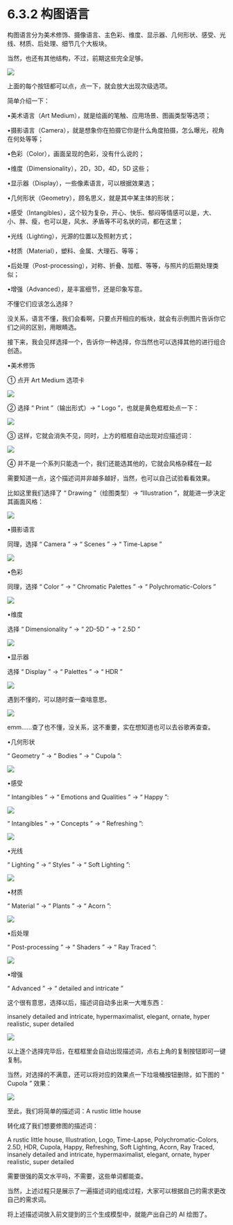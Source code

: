 # 6.3.2 构图语言

构图语言分为美术修饰、摄像语言、主色彩、维度、显示器、几何形状、感受、光线、材质、后处理、细节几个大板块。

当然，也还有其他结构，不过，前期这些完全足够。

![](img/91fa69695a1491ca271ee19edaaec5b4.png)

上面的每个按钮都可以点，点一下，就会放大出现次级选项。

简单介绍一下：

•美术语言（Art Medium），就是绘画的笔触、应用场景、图画类型等选项；

•摄影语言（Camera），就是想象你在拍摄它你是什么角度拍摄，怎么曝光，视角在何处等等；

•色彩（Color），画面呈现的色彩，没有什么说的；

•维度（Dimensionality），2D，3D，4D，5D 这些；

•显示器（Display），一些像素语言，可以根据效果选；

•几何形状（Geometry），顾名思义，就是其中某主体的形状；

•感受（Intangibles），这个较为复杂，开心、快乐、郁闷等情感可以是，大、小、胖、瘦，也可以是，风水、矛盾等不可名状的词，都在这里；

•光线（Lighting），光源的位置以及照射方式；

•材质（Material），塑料、金属、大理石、等等；

•后处理（Post-processing），对称、折叠、加框、等等，与照片的后期处理类似；

•增强（Advanced），是丰富细节，还是印象写意。

不懂它们应该怎么选择？

没关系，语言不懂，我们会看啊，只要点开相应的板块，就会有示例图片告诉你它们之间的区别，用眼睛选。

接下来，我会见样选择一个，告诉你一种选择，你当然也可以选择其他的进行组合创造。

•美术修饰

① 点开 Art Medium 选项卡

![](img/08ce4e13fb233d6cc62823b85ecdc871.png)

② 选择 “ Print ”（输出形式）→ “ Logo ”，也就是黄色框框处点一下：

![](img/02bf36c8e7500f17b5905251e8f2885f.png)

③ 这样，它就会消失不见，同时，上方的框框自动出现对应描述词：

![](img/09afb8f5d291f412cfe33924d999eee8.png)

④ 并不是一个系列只能选一个，我们还能选其他的，它就会风格杂糅在一起

需要知道一点，这个描述词并非越多越好，当然，也可以自己试验看看效果。

比如这里我们选择了 “ Drawing ”（绘图类型）→ “Illustration ”，就能进一步决定其画面风格：

![](img/48c3fa0267a828546a8073018c8d8294.png)

•摄影语言

同理，选择 “ Camera ” → “ Scenes ” → “ Time-Lapse ”

![](img/c319dae81ec69fb2d102b6b65b6ee3d2.png)

•色彩

同理，选择 “ Color ” → “ Chromatic Palettes ” → “ Polychromatic-Colors ”

![](img/b56a3c0f25f0a4ba0616bc1930c99880.png)

•维度

选择 “ Dimensionality ” → “ 2D-5D ” → “ 2.5D ”

![](img/f2c4e84c39fa689b869038e7ac4b1cf5.png)

•显示器

选择 “ Display ” → “ Palettes ” → “ HDR ”

![](img/eca910229ecafaf03b2f294d598dedd6.png)

遇到不懂的，可以随时查一查啥意思。

![](img/4fd1c2c3453e33244f4a882d4e94649d.png)

emm......查了也不懂，没关系，这不重要，实在想知道也可以去谷歌再查查。

•几何形状

“ Geometry ” → “ Bodies ” → “ Cupola ”:

![](img/6f1817a6f47a8f8cb15c4ad96c8ed572.png)

•感受

“ Intangibles ” → “ Emotions and Qualities ” → “ Happy ”:

![](img/b714ad3446840e9ce3f1f9d19bc7cf58.png)

“ Intangibles ” → “ Concepts ” → “ Refreshing ”:

![](img/edbf64348c8cf9546a11df5db2105d07.png)

•光线

“ Lighting ” → “ Styles ” → “ Soft Lighting ”:

![](img/2d3df181e7fef6743f0e3606a6ac218b.png)

•材质

“ Material ” → “ Plants ” → “ Acorn ”:

![](img/b40b342690202e055f0e51b832b71b5f.png)

•后处理

“ Post-processing ” → “ Shaders ” → “ Ray Traced ”:

![](img/e80da3cd366f6eb65a17f7f04f2d965b.png)

•增强

“ Advanced ” → “ detailed and intricate ”

这个很有意思，选择以后，描述词自动多出来一大堆东西：

insanely detailed and intricate, hypermaximalist, elegant, ornate, hyper realistic, super detailed

![](img/b01210f6497ff5e805dd55ccc5531da7.png)

以上逐个选择完毕后，在框框里会自动出现描述词，点右上角的复制按钮即可一键复制。

当然，对选择的不满意，还可以将对应的效果点一下垃圾桶按钮删除，如下图的 “ Cupola ” 效果：

![](img/c797a320756937fdf65b4e47490e17b1.png)

至此，我们将简单的描述词：A rustic little house

转化成了我们想要修图的描述词：

A rustic little house, Illustration, Logo, Time-Lapse, Polychromatic-Colors, 2.5D, HDR, Cupola, Happy, Refreshing, Soft Lighting, Acorn, Ray Traced, insanely detailed and intricate, hypermaximalist, elegant, ornate, hyper realistic, super detailed

需要很强的英文水平吗，不需要，这些单词都能查。

当然，上述过程只是展示了一遍描述词的组成过程，大家可以根据自己的需求更改自己的需求词。

将上述描述词放入前文提到的三个生成模型中，就能产出自己的 AI 绘图了。